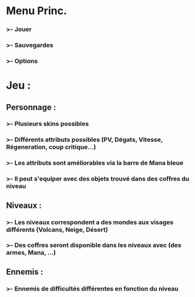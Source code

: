 # Menu Princ.
###	>- Jouer
###	>- Sauvegardes
###	>- Options

# Jeu :
## Personnage :
###		>- Plusieurs skins possibles
###		>- Différents attributs possibles (PV, Dégats, Vitesse, Régeneration, coup critique...)
###		>- Les attributs sont améliorables via la barre de Mana bleue
###		>- Il peut s'equiper avec des objets trouvé dans des coffres du niveau

## Niveaux :
###		>- Les niveaux correspondent a des mondes aux visages différents (Volcans, Neige, Désert)
###		>- Des coffres seront disponible dans les niveaux avec (des armes, Mana, ...)

## Ennemis :
###		>- Ennemis de difficultés différentes en fonction du niveau
